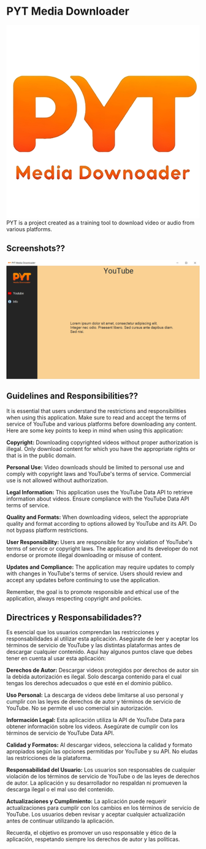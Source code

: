 # PYT Media Downloader
![Logo](images/pytLogo.png)
PYT is a project created as a training tool to download video or audio from various platforms. 
## Screenshots??
![Screenshot](images/cap.png)

## Guidelines and Responsibilities??
It is essential that users understand the restrictions and responsibilities when using this application. Make sure to read and accept the terms of service of YouTube and various platforms before downloading any content. Here are some key points to keep in mind when using this application:

**Copyright:** Downloading copyrighted videos without proper authorization is illegal. Only download content for which you have the appropriate rights or that is in the public domain.

**Personal Use:** Video downloads should be limited to personal use and comply with copyright laws and YouTube's terms of service. Commercial use is not allowed without authorization.

**Legal Information:** This application uses the YouTube Data API to retrieve information about videos. Ensure compliance with the YouTube Data API terms of service.

**Quality and Formats:** When downloading videos, select the appropriate quality and format according to options allowed by YouTube and its API. Do not bypass platform restrictions.

**User Responsibility:** Users are responsible for any violation of YouTube's terms of service or copyright laws. The application and its developer do not endorse or promote illegal downloading or misuse of content.

**Updates and Compliance:** The application may require updates to comply with changes in YouTube's terms of service. Users should review and accept any updates before continuing to use the application.

Remember, the goal is to promote responsible and ethical use of the application, always respecting copyright and policies.

## Directrices y Responsabilidades??
Es esencial que los usuarios comprendan las restricciones y responsabilidades al utilizar esta aplicación. Asegúrate de leer y aceptar los términos de servicio de YouTube y las distintas plataformas antes de descargar cualquier contenido. Aquí hay algunos puntos clave que debes tener en cuenta al usar esta aplicación:

**Derechos de Autor:** Descargar videos protegidos por derechos de autor sin la debida autorización es ilegal. Solo descarga contenido para el cual tengas los derechos adecuados o que esté en el dominio público.

**Uso Personal:** La descarga de videos debe limitarse al uso personal y cumplir con las leyes de derechos de autor y términos de servicio de YouTube. No se permite el uso comercial sin autorización.

**Información Legal:** Esta aplicación utiliza la API de YouTube Data para obtener información sobre los videos. Asegúrate de cumplir con los términos de servicio de YouTube Data API.

**Calidad y Formatos:** Al descargar videos, selecciona la calidad y formato apropiados según las opciones permitidas por YouTube y su API. No eludas las restricciones de la plataforma.

**Responsabilidad del Usuario:** Los usuarios son responsables de cualquier violación de los términos de servicio de YouTube o de las leyes de derechos de autor. La aplicación y su desarrollador no respaldan ni promueven la descarga ilegal o el mal uso del contenido.

**Actualizaciones y Cumplimiento:** La aplicación puede requerir actualizaciones para cumplir con los cambios en los términos de servicio de YouTube. Los usuarios deben revisar y aceptar cualquier actualización antes de continuar utilizando la aplicación.

Recuerda, el objetivo es promover un uso responsable y ético de la aplicación, respetando siempre los derechos de autor y las políticas.